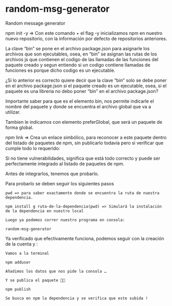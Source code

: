 # random-msg-generator
Random message generator

npm init -y => Con este comando + el flag -y inicializamos npm en nuestro nuevo repositorio, con la información por defecto de repositorios anteriores.

La clave “bin” se pone en el archivo package.json para asignarle los archivos que son ejecutables, osea, en “bin” se asignan las rutas de los archivos js que contienen el codigo de las llamadas de las funciones del paquete creado y segun entiendo si un codigo contiene llamadas de funciones es porque dicho codigo es un ejecutable.

¿Si lo anterior es correcto quiere decir que la clave “bin” solo se debe poner en el archivo package.json si el paquete creado es un ejecutable, osea, si el paquete es una libreria no debo poner “bin” en el archivo package.json?

Importante saber para que es el elemento bin, nos permite indicarle el nombre del paquete y donde se encuentra el archivo global que va a utilizar.

Tambien le indicamos con elemento preferGlobal, que será un paquete de forma global.

npm link => Crea un enlace simbólico, para reconocer a este paquete dentro del listado de paquetes de npm, sin publicarlo todavía pero si verificar que cumple todo lo requerido:

Si no tiene vulnerabilidades, significa que está todo correcto y puede ser perfectamente integrado al listado de paquetes de npm.

Antes de integrarlos, tenemos que probarlo.

Para probarlo se deben seguir los siguientes pasos

    pwd => para saber exactamente donde se encuentra la ruta de nuestra dependencia.

    npm install g ruta-de-la-dependencia(pwd) => Simulará la instalación de la dependencia en nuestro local

    Luego ya podemos correr nuestro programa en consola:

    random-msg-generator

Ya verificado que efectivamente funciona, podemos seguir con la creación de la cuenta y :

    Vamos a la terminal

    npm adduser

    Añadimos los datos que nos pide la consola …

    Y se publica el paquete 🙌🏻

    npm publish

    Se busca en npm la dependencia y se verifica que este subida !
